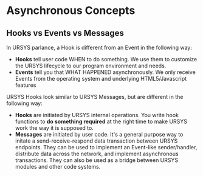 # Asynchronous Concepts

## Hooks vs Events vs Messages

In URSYS parlance, a Hook is different from an Event in the following way:

* **Hooks** tell user code WHEN to do something. We use them to customize the URSYS lifecycle to our program environment and needs.
* **Events** tell you that WHAT HAPPENED asynchronously. We only receive Events from the operating system and underlying HTML5/Javascript features

URSYS Hooks look similar to URSYS Messages, but are different in the following way:

* **Hooks** are initiated by URSYS internal operations. You write hook functions to **do something required** at the right time to make URSYS work the way it is supposed to. 
* **Messages** are initiated by user code. It's a general purpose way to initate a send-receive-respond data transaction between URSYS endpoints. They can be used to implement an Event-like sender/handler, distribute data across the network, and implement asynchronous transactions. They can also be used as a bridge between URSYS modules and other code systems. 

